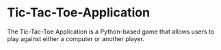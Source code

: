 # Tic-Tac-Toe-Application
The Tic-Tac-Toe Application is a Python-based game that allows users to play against either a computer or another player. 
